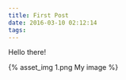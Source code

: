 ```yaml
---
title: First Post
date: 2016-03-10 02:12:14
tags:
---
```


Hello there!

{% asset_img 1.png My image %}
